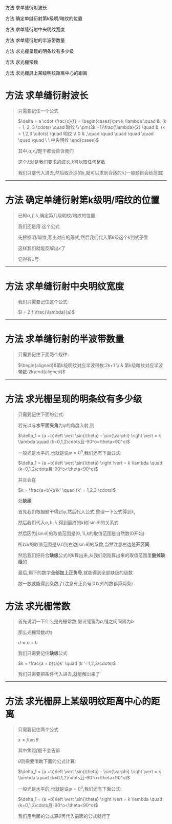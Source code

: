 方法 求单缝衍射波长

方法 确定单缝衍射第k级明/暗纹的位置

方法 求单缝衍射中央明纹宽度

方法 求单缝衍射的半波带数量

方法 求光栅呈现的明条纹有多少级

方法 求光栅常数

方法 求光栅屏上某级明纹距离中心的距离

# 方法 求单缝衍射波长

> 只需要记住一个公式
> 
> $\delta = a \cdot \frac{x}{f} = \begin{cases}\pm k \lambda \quad &, (k = 1, 2, 3 \cdots) \quad 暗纹 \\ \pm(2k +1)\frac{\lambda}{2} \quad &, (k = 1,2,3 \cdots) \quad 明纹 \\ 0 & ,\quad \quad \quad \quad \quad \quad \quad \ \ 中央明纹 \end{cases}$
> 
> 其中,$a$﻿,$x$﻿,$f$﻿题干都会告诉我们
> 
> 这个$\lambda$﻿就是我们要求的波长,$k$﻿可以取任何整数
> 
> 我们只要代入进去,然后取合适的$k$﻿,就可以求到合适的$\lambda$﻿(一般题目会给范围)

---

# 方法 确定单缝衍射第k级明/暗纹的位置

> 已知$a,f,\lambda$﻿,确定第几级明纹/暗纹的位置
> 
> 我们还是用 这个公式
> 
> 先根据明/暗纹,写出对应的等式,然后我们代入第$k$﻿级这个$k$﻿到式子里
> 
> 这样我们就能反解出$x$﻿了
> 
> 记得有$\pm$﻿号

---

# 方法 求单缝衍射中央明纹宽度

> 我们只需要记住这个公式:
> 
> $l = 2 f \frac{\lambda}{a}$

---

# 方法 求单缝衍射的半波带数量

> 只需要记住下面两个规律:
> 
> $\begin{aligned}&第k级明纹对应半波带数:2k+1 \\ & 第k级暗纹对应半波带数:2k\end{aligned}$

---

# 方法 求光栅呈现的明条纹有多少级

> 只需要记住下面的公式:
> 
> 若光以与**水平面夹角**为$\varphi$﻿的角度入射,则
> 
> $\delta_1 = (a +b)\left \vert \sin{\theta} - \sin{\varphi} \right \vert = k \lambda \quad (k=0,1,2\cdots且-90^o<\theta<90^o)$
> 
> 一般光是水平的,也就是说$\varphi=0^o$﻿,我们还有下面公式:
> 
> $\delta_1 = (a +b)\left \vert \sin{\theta} \right \vert = k \lambda \quad (k=0,1,2\cdots且-90^o<\theta<90^o)$
> 
> 并且会在
> 
> $k = \frac{a+b}{a}k' \quad (k' = 1,2,3 \cdots)$
> 
> 处**缺级**
> 
>   
> 
> 首先我们根据题干得到$\varphi$﻿,然后代入公式,整理一下公式得到$k$﻿,
> 
> 然后我们代入$a,b,\lambda$﻿,得到最终的$k$﻿和$\left \vert \sin{\theta} \right \vert$﻿的关系式
> 
> 然后因为$\left \vert \sin{\theta} \right \vert$﻿的取值范围是$[0,1)$﻿,$k$﻿的取值范围是自然数(0开始)
> 
> 所以$k$﻿的取值范围是从$0$﻿到右边$\left \vert \sin{\theta} \right \vert$﻿的系数,当然注意右边是**开区间**
> 
> 然后我们把符合**缺级**公式的$k$﻿算出来,从我们刚刚算出来的取值范围里**删掉缺级**的
> 
>   
> 
> 最后,剩下的数字**全部加上正负号**,就能得到全部缺级的级数
> 
> 数一数就能得到条数了(注意有正负号,0以外的数都算两条)

# 方法 求光栅常数

> 首先说明一下什么是光栅常数,假设缝宽为$a$﻿,缝之间间隔为$b$﻿
> 
> 那么光栅常数$d$﻿为
> 
> $d = a + b$
> 
> 我们只需要记住**缺级**公式
> 
> $k = \frac{a + b}{a}k' \quad (k '=1,2,3\cdots)$
> 
> 我们只需要把条件代入进去,就能解出来了

---

# 方法 求光栅屏上某级明纹距离中心的距离

> 只需要记住两个公式
> 
> $x = f \tan{\theta}$
> 
> 其中焦距$f$﻿题干会告诉
> 
> $\theta$﻿则需要借助下面的公式计算:
> 
> $\delta_1 = (a +b)\left \vert \sin{\theta} - \sin{\varphi} \right \vert = k \lambda \quad (k=0,1,2\cdots且-90^o<\theta<90^o)$
> 
> 一般光是水平的,也就是说$\varphi=0^o$﻿,我们还有下面公式:
> 
> $\delta_1 = (a +b)\left \vert \sin{\theta} \right \vert = k \lambda \quad (k=0,1,2\cdots且-90^o<\theta<90^o)$
> 
>   
> 
> 我们用后面的公式算$\theta$﻿再代入前面的公式就行了